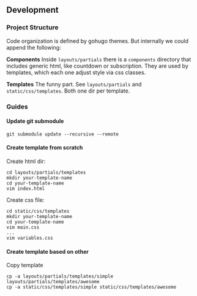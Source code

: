 ## Development

### Project Structure
Code organization is defined by gohugo themes. But internally we could append the following:

**Components**
Inside `layouts/partials` there is a `components` directory that includes generic html, like countdown or subscription. They are used by templates, which each one adjust style via css classes.

**Templates**
The funny part. See `layouts/partials` and `static/css/templates`. Both one dir per template.



### Guides

#### Update git submodule
```
git submodule update --recursive --remote
```

#### Create template from scratch
Create html dir:
```
cd layouts/partials/templates
mkdir your-template-name
cd your-template-name
vim index.html
```

Create css file:
```
cd static/css/templates
mkdir your-template-name
cd your-template-name
vim main.css
...
vim variables.css
```

#### Create template based on other
Copy template
```
cp -a layouts/partials/templates/simple layouts/partials/templates/awesome
cp -a static/css/templates/simple static/css/templates/awesome
```
